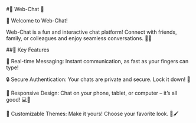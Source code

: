 #🌟 Web-Chat 🌟

👋 Welcome to Web-Chat!

Web-Chat is a fun and interactive chat platform! Connect with friends, family, or colleagues and enjoy seamless conversations. 💬✨

##🚀 Key Features

🔴 Real-time Messaging: Instant communication, as fast as your fingers can type!

🔒 Secure Authentication: Your chats are private and secure. Lock it down! 🔐

📱 Responsive Design: Chat on your phone, tablet, or computer – it’s all good! 💻📲

🎨 Customizable Themes: Make it yours! Choose your favorite look. 🎨🖌️
